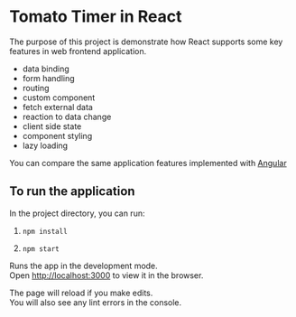 # Tomato Timer in React

The purpose of this project is demonstrate how React supports some key features in web frontend application.

- data binding
- form handling
- routing
- custom component
- fetch external data
- reaction to data change
- client side state
- component styling
- lazy loading

You can compare the same application features implemented with [Angular](https://github.com/wilsonleung/timer-angular)

## To run the application

In the project directory, you can run:

1. `npm install`

2. `npm start`

Runs the app in the development mode.\
Open [http://localhost:3000](http://localhost:3000) to view it in the browser.

The page will reload if you make edits.\
You will also see any lint errors in the console.
